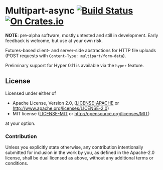 Multipart-async [![Build Status](https://travis-ci.org/abonander/multipart-async.svg?branch=master)](https://travis-ci.org/abonander/multipart-async) [![On Crates.io](https://img.shields.io/crates/v/multipart-async.svg)](https://crates.io/crates/multipart-async)
=========

**NOTE**: pre-alpha software, mostly untested and still in development. Early feedback is welcome, but use at your own risk.

Futures-based client- and server-side abstractions for HTTP file uploads (POST requests with  `Content-Type: multipart/form-data`).

Preliminary support for Hyper 0.11 is available via the `hyper` feature.

License
-------

Licensed under either of

 * Apache License, Version 2.0, ([LICENSE-APACHE](LICENSE-APACHE) or http://www.apache.org/licenses/LICENSE-2.0)
 * MIT license ([LICENSE-MIT](LICENSE-MIT) or http://opensource.org/licenses/MIT)

at your option.

### Contribution

Unless you explicitly state otherwise, any contribution intentionally submitted
for inclusion in the work by you, as defined in the Apache-2.0 license, shall be dual licensed as above, without any
additional terms or conditions.
